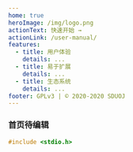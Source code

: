 ```yaml
---
home: true
heroImage: /img/logo.png
actionText: 快速开始 →
actionLink: /user-manual/
features:
  - title: 用户体验
    details: ...
  - title: 易于扩展
    details: ...
  - title: 生态系统
    details: ...
footer: GPLv3 | © 2020-2020 SDUOJ
---
```


### 首页待编辑

```cpp
#include <stdio.h>
```

